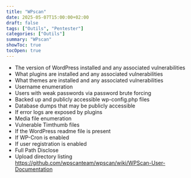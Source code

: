 ```yaml
---
title: "WPscan"
date: 2025-05-07T15:00:00+02:00
draft: false
tags: ["Outils", "Pentester"]
categories: ["Outils"]
summary: "WPscan"
showToc: true
tocOpen: true
---
```


- The version of WordPress installed and any associated vulnerabilities
- What plugins are installed and any associated vulnerabilities
- What themes are installed and any associated vulnerabilities
- Username enumeration
- Users with weak passwords via password brute forcing
- Backed up and publicly accessible wp-config.php files
- Database dumps that may be publicly accessible
- If error logs are exposed by plugins
- Media file enumeration
- Vulnerable Timthumb files
- If the WordPress readme file is present
- If WP-Cron is enabled
- If user registration is enabled
- Full Path Disclose
- Upload directory listing
https://github.com/wpscanteam/wpscan/wiki/WPScan-User-Documentation